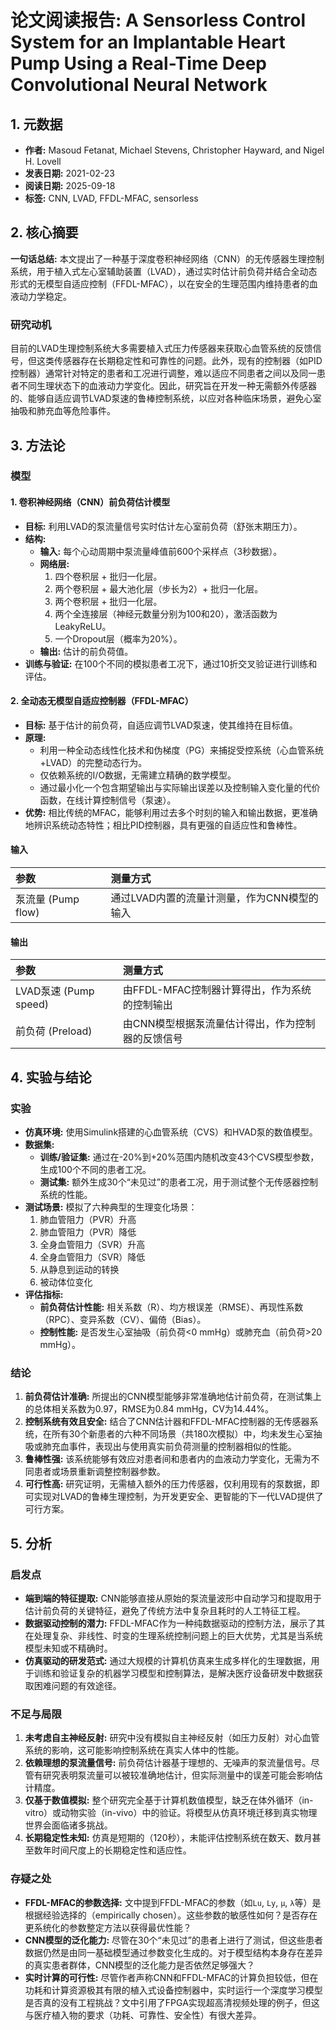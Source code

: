 # 论文阅读报告: A Sensorless Control System for an Implantable Heart Pump Using a Real-Time Deep Convolutional Neural Network

## **1. 元数据**
- **作者:** Masoud Fetanat, Michael Stevens, Christopher Hayward, and Nigel H. Lovell
- **发表日期:** 2021-02-23
- **阅读日期:** 2025-09-18
- **标签:** CNN, LVAD, FFDL-MFAC, sensorless

## **2. 核心摘要**
**一句话总结:** 本文提出了一种基于深度卷积神经网络（CNN）的无传感器生理控制系统，用于植入式左心室辅助装置（LVAD），通过实时估计前负荷并结合全动态形式的无模型自适应控制（FFDL-MFAC），以在安全的生理范围内维持患者的血液动力学稳定。

### 研究动机
目前的LVAD生理控制系统大多需要植入式压力传感器来获取心血管系统的反馈信号，但这类传感器存在长期稳定性和可靠性的问题。此外，现有的控制器（如PID控制器）通常针对特定的患者和工况进行调整，难以适应不同患者之间以及同一患者不同生理状态下的血液动力学变化。因此，研究旨在开发一种无需额外传感器的、能够自适应调节LVAD泵速的鲁棒控制系统，以应对各种临床场景，避免心室抽吸和肺充血等危险事件。

## **3. 方法论**
### 模型
#### 1. 卷积神经网络（CNN）前负荷估计模型
- **目标:** 利用LVAD的泵流量信号实时估计左心室前负荷（舒张末期压力）。
- **结构:**
  - **输入:** 每个心动周期中泵流量峰值前600个采样点（3秒数据）。
  - **网络层:**
    1. 四个卷积层 + 批归一化层。
    2. 两个卷积层 + 最大池化层（步长为2）+ 批归一化层。
    3. 两个卷积层 + 批归一化层。
    4. 两个全连接层（神经元数量分别为100和20），激活函数为LeakyReLU。
    5. 一个Dropout层（概率为20%）。
  - **输出:** 估计的前负荷值。
- **训练与验证:** 在100个不同的模拟患者工况下，通过10折交叉验证进行训练和评估。

#### 2. 全动态无模型自适应控制器（FFDL-MFAC）
- **目标:** 基于估计的前负荷，自适应调节LVAD泵速，使其维持在目标值。
- **原理:**
  - 利用一种全动态线性化技术和伪梯度（PG）来捕捉受控系统（心血管系统+LVAD）的完整动态行为。
  - 仅依赖系统的I/O数据，无需建立精确的数学模型。
  - 通过最小化一个包含期望输出与实际输出误差以及控制输入变化量的代价函数，在线计算控制信号（泵速）。
- **优势:** 相比传统的MFAC，能够利用过去多个时刻的输入和输出数据，更准确地辨识系统动态特性；相比PID控制器，具有更强的自适应性和鲁棒性。

#### 输入
| 参数 | 测量方式 |
| :--- | :--- |
| 泵流量 (Pump flow) | 通过LVAD内置的流量计测量，作为CNN模型的输入 |

#### 输出
| 参数 | 测量方式 |
| :--- | :--- |
| LVAD泵速 (Pump speed) | 由FFDL-MFAC控制器计算得出，作为系统的控制输出 |
| 前负荷 (Preload) | 由CNN模型根据泵流量估计得出，作为控制器的反馈信号 |

## **4. 实验与结论**
### 实验
- **仿真环境:** 使用Simulink搭建的心血管系统（CVS）和HVAD泵的数值模型。
- **数据集:**
  - **训练/验证集:** 通过在-20%到+20%范围内随机改变43个CVS模型参数，生成100个不同的患者工况。
  - **测试集:** 额外生成30个“未见过”的患者工况，用于测试整个无传感器控制系统的性能。
- **测试场景:** 模拟了六种典型的生理变化场景：
  1. 肺血管阻力（PVR）升高
  2. 肺血管阻力（PVR）降低
  3. 全身血管阻力（SVR）升高
  4. 全身血管阻力（SVR）降低
  5. 从静息到运动的转换
  6. 被动体位变化
- **评估指标:**
  - **前负荷估计性能:** 相关系数（R）、均方根误差（RMSE）、再现性系数（RPC）、变异系数（CV）、偏倚（Bias）。
  - **控制性能:** 是否发生心室抽吸（前负荷<0 mmHg）或肺充血（前负荷>20 mmHg）。

### 结论
1.  **前负荷估计准确:** 所提出的CNN模型能够非常准确地估计前负荷，在测试集上的总体相关系数为0.97，RMSE为0.84 mmHg，CV为14.44%。
2.  **控制系统有效且安全:** 结合了CNN估计器和FFDL-MFAC控制器的无传感器系统，在所有30个新患者的六种不同场景（共180次模拟）中，均未发生心室抽吸或肺充血事件，表现出与使用真实前负荷测量的控制器相似的性能。
3.  **鲁棒性强:** 该系统能够有效应对患者间和患者内的血液动力学变化，无需为不同患者或场景重新调整控制器参数。
4.  **可行性高:** 研究证明，无需植入额外的压力传感器，仅利用现有的泵数据，即可实现对LVAD的鲁棒生理控制，为开发更安全、更智能的下一代LVAD提供了可行方案。

## **5. 分析**
### 启发点
- **端到端的特征提取:** CNN能够直接从原始的泵流量波形中自动学习和提取用于估计前负荷的关键特征，避免了传统方法中复杂且耗时的人工特征工程。
- **数据驱动控制的潜力:** FFDL-MFAC作为一种纯数据驱动的控制方法，展示了其在处理复杂、非线性、时变的生理系统控制问题上的巨大优势，尤其是当系统模型未知或不精确时。
- **仿真驱动的研发范式:** 通过大规模的计算机仿真来生成多样化的生理数据，用于训练和验证复杂的机器学习模型和控制算法，是解决医疗设备研发中数据获取困难问题的有效途径。

### 不足与局限
1.  **未考虑自主神经反射:** 研究中没有模拟自主神经反射（如压力反射）对心血管系统的影响，这可能影响控制系统在真实人体中的性能。
2.  **依赖理想的泵流量信号:** 前负荷估计器基于理想的、无噪声的泵流量信号。尽管有研究表明泵流量可以被较准确地估计，但实际测量中的误差可能会影响估计精度。
3.  **仅基于数值模拟:** 整个研究完全基于计算机数值模型，缺乏在体外循环（in-vitro）或动物实验（in-vivo）中的验证。将模型从仿真环境迁移到真实物理世界会面临诸多挑战。
4.  **长期稳定性未知:** 仿真是短期的（120秒），未能评估控制系统在数天、数月甚至数年时间尺度上的长期稳定性和适应性。

### 存疑之处
- **FFDL-MFAC的参数选择:** 文中提到FFDL-MFAC的参数（如`Lu`, `Ly`, `μ`, `λ`等）是根据经验选择的（empirically chosen）。这些参数的敏感性如何？是否存在更系统化的参数整定方法以获得最优性能？
- **CNN模型的泛化能力:** 尽管在30个“未见过”的患者上进行了测试，但这些患者数据仍然是由同一基础模型通过参数变化生成的。对于模型结构本身存在差异的真实患者群体，CNN模型的泛化能力是否依然足够强大？
- **实时计算的可行性:** 尽管作者声称CNN和FFDL-MFAC的计算负担较低，但在功耗和计算资源极其有限的植入式设备控制器中，实时运行一个深度学习模型是否真的没有工程挑战？文中引用了FPGA实现超高清视频处理的例子，但这与医疗植入物的要求（功耗、可靠性、安全性）有很大差异。
